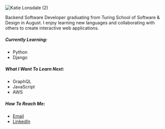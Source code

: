 ![Katie Lonsdale (2)](https://github.com/KatieLonsdale/KatieLonsdale/assets/118778749/2d5498d1-90a1-4046-bf4b-fec7c507899a)

<p> Backend Software Developer graduating from Turing School of Software & Design in August. I enjoy learning new languages and collaborating with others to create interactive web applications.</p>

##### Currently Learning:
- Python
- Django

##### What I Want To Learn Next:
- GraphQL
- JavaScript
- AWS

##### How To Reach Me:
- [Email](mailto:katie952@gmail.com)
- [LinkedIn](https://www.linkedin.com/in/katherine-lonsdale-7b215185/)


<!--
**KatieLonsdale/KatieLonsdale** is a ✨ _special_ ✨ repository because its `README.md` (this file) appears on your GitHub profile.

Here are some ideas to get you started:

- 🔭 I’m currently working on ...
- 🌱 I’m currently learning ...
- 👯 I’m looking to collaborate on ...
- 🤔 I’m looking for help with ...
- 💬 Ask me about ...
- 📫 How to reach me: ...
- 😄 Pronouns: ...
- ⚡ Fun fact: ...
-->

